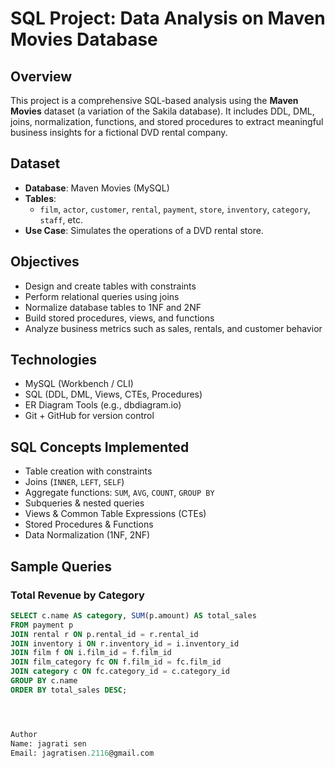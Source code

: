 #  SQL Project: Data Analysis on Maven Movies Database

##  Overview

This project is a comprehensive SQL-based analysis using the **Maven Movies** dataset (a variation of the Sakila database). It includes DDL, DML, joins, normalization, functions, and stored procedures to extract meaningful business insights for a fictional DVD rental company.


##  Dataset

- **Database**: Maven Movies (MySQL)
- **Tables**:
  - `film`, `actor`, `customer`, `rental`, `payment`, `store`, `inventory`, `category`, `staff`, etc.
- **Use Case**: Simulates the operations of a DVD rental store.

##  Objectives

- Design and create tables with constraints
- Perform relational queries using joins
- Normalize database tables to 1NF and 2NF
- Build stored procedures, views, and functions
- Analyze business metrics such as sales, rentals, and customer behavior


##  Technologies

- MySQL (Workbench / CLI)
- SQL (DDL, DML, Views, CTEs, Procedures)
- ER Diagram Tools (e.g., dbdiagram.io)
- Git + GitHub for version control


##  SQL Concepts Implemented

- Table creation with constraints
-  Joins (`INNER`, `LEFT`, `SELF`)
-  Aggregate functions: `SUM`, `AVG`, `COUNT`, `GROUP BY`
-  Subqueries & nested queries
-  Views & Common Table Expressions (CTEs)
-  Stored Procedures & Functions
-  Data Normalization (1NF, 2NF)


##  Sample Queries

###  Total Revenue by Category
```sql
SELECT c.name AS category, SUM(p.amount) AS total_sales
FROM payment p
JOIN rental r ON p.rental_id = r.rental_id
JOIN inventory i ON r.inventory_id = i.inventory_id
JOIN film f ON i.film_id = f.film_id
JOIN film_category fc ON f.film_id = fc.film_id
JOIN category c ON fc.category_id = c.category_id
GROUP BY c.name
ORDER BY total_sales DESC;




Author
Name: jagrati sen
Email: jagratisen.2116@gmail.com
